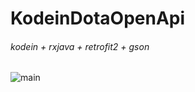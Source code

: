 # KodeinDotaOpenApi

###### kodein + rxjava + retrofit2 + gson

![main](https://pp.userapi.com/c849036/v849036039/1968e8/DZHBIvDVi0c.jpg)
